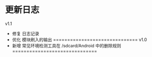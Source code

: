 更新日志 
==============================
v1.1
- 修复 日志记录
- 优化 模块刷入的输出
==============================
v1.0
- 新增 常见环境检测工具在 /sdcard/Android 中的删除规则
==============================